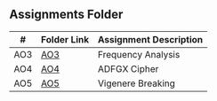 ##  Assignments Folder

|   #   | Folder Link | Assignment Description |
| :---: | ----------- | ---------------------- |
|  AO3  | [AO3](./AO3)| Frequency Analysis     |
|  AO4  | [AO4](./AO4)| ADFGX Cipher           |
|  AO5  | [AO5](./AO5)| Vigenere Breaking      |

